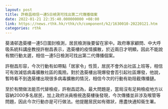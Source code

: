 ```yaml
---
layout: post
title: 許樹昌相信一連5日檢測可找出第二代傳播個案
date: 2022-01-21 22:35:40.000000000 +08:00
link: https://news.rthk.hk/rthk/ch/component/k2/1630010-20220121.htm
categories: rthk
---
```


葵涌邨逸葵樓一連5日圍封檢測，居民檢測後要留在家中。政府專家顧問、中大呼吸系統科講座教授許樹昌表示，逸葵樓的疫情擴散，於近兩日才明顯，因此不能說有關行動太遲，相信一連5日檢測可找出第二代傳播個案。

許樹昌形容，今次行動有如帶點「居家令」性質，居民不會外出社區上班等，相信可有效減低病毒擴散社區的風險。對於逸葵樓出現爆發會否引起社區爆發，他說，暫時看不到逸葵樓出現很多病毒擴散的情況，相信今次的行動有助阻截傳播鏈。

至於有關做法能否代替檢疫，許樹昌認為，最大問題是，當局沒有足夠檢疫地方以容納2000多名居民，加上政府派員檢視逸葵樓後發現，今次傳播並非涉及喉管等問題，因此今次行動亦是可行做法。他提醒居民如有徵狀，應盡快通知衞生署。
